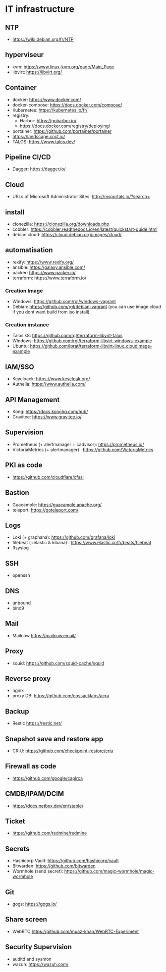 # IT infrastructure
## NTP
  - https://wiki.debian.org/fr/NTP
## hyperviseur
  - kvm: https://www.linux-kvm.org/page/Main_Page
  - libvirt: https://libvirt.org/
## Container
  - docker: https://www.docker.com/
  - docker-compose: https://docs.docker.com/compose/
  - Kubernetes: https://kubernetes.io/fr/
  - registry:
    - Harbor: https://goharbor.io/ 
    - https://docs.docker.com/registry/deploying/
  - portainer: https://github.com/portainer/portainer
  - https://landscape.cncf.io/
  - TALOS: https://www.talos.dev/
## Pipeline CI/CD
  - Dagger: https://dagger.io/
## Cloud
  - URLs of Microsoft Administrator Sites: http://msportals.io/?search=
## install
  - clonezilla: https://clonezilla.org/downloads.php
  - cobbler: https://cobbler.readthedocs.io/en/latest/quickstart-guide.html
  - debian cloud: https://cloud.debian.org/images/cloud/
## automatisation
  - rexify: https://www.rexify.org/
  - ansible: https://galaxy.ansible.com/
  - packer: https://www.packer.io/
  - terraform: https://www.terraform.io/
### Creation Image
  - Windows: https://github.com/rgl/windows-vagrant
  - Debian: https://github.com/rgl/debian-vagrant (you can use image cloud if you dont want build from iso install)
### Creation instance
  - Talos k8: https://github.com/rgl/terraform-libvirt-talos
  - Windows: https://github.com/rgl/terraform-libvirt-windows-example
  - Ubuntu: https://github.com/lprat/terraform-libvirt-linux_cloudimage-example
## IAM/SSO
  - Keycloack: https://www.keycloak.org/
  - Authelia: https://www.authelia.com/
## API Management
  - Kong: https://docs.konghq.com/hub/
  - Gravitee: https://www.gravitee.io/
## Supervision
  - Prometheus (+ alertmanager + cadvisor): https://prometheus.io/
  - VictoriaMetrics (+ alertmanager) : https://github.com/VictoriaMetrics
## PKI as code
  - https://github.com/cloudflare/cfssl
## Bastion
  - Guacamole: https://guacamole.apache.org/
  - teleport: https://goteleport.com/
## Logs
  - Loki (+ graphana): https://github.com/grafana/loki
  - filebeat (+elastic & kibana) :  https://www.elastic.co/fr/beats/filebeat
  - Rsyslog
## SSH
  - openssh
## DNS
  - unbound
  - bind9
## Mail
  - Mailcow https://mailcow.email/
## Proxy
  - squid: https://github.com/squid-cache/squid
## Reverse proxy
  - nginx
  - proxy DB: https://github.com/cossacklabs/acra
## Backup
  - Restic https://restic.net/
## Snapshot save and restore app
  - CRIU: https://github.com/checkpoint-restore/criu
## Firewall as code
  - https://github.com/google/capirca
## CMDB/IPAM/DCIM
  - https://docs.netbox.dev/en/stable/
## Ticket
  - https://github.com/redmine/redmine
## Secrets
  - Hashicorp Vault: https://github.com/hashicorp/vault
  - Bitwarden: https://github.com/bitwarden
  - Wormhole (send secret): https://github.com/magic-wormhole/magic-wormhole
## Git
  - gogs: https://gogs.io/
## Share screen
  - WebRTC https://github.com/muaz-khan/WebRTC-Experiment
## Security Supervision
  - auditd and sysmon
  - wazuh: https://wazuh.com/
